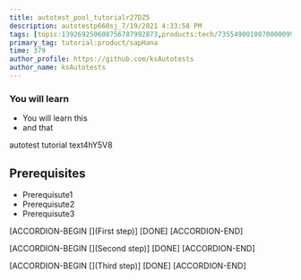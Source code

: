 ```yaml
---
title: autotest_pool_tutorialr27DZ5
description: autotestp660sj_7/19/2021 4:33:58 PM
tags: [topic:139269250608756787992873,products:tech/73554900100700000996,tutorial:experience/advanced]
primary_tag: tutorial:product/sapHana
time: 379
author_profile: https://github.com/ksAutotests
author_name: ksAutotests
---
```

### You will learn
- You will learn this
- and that

autotest tutorial text4hY5V8

## Prerequisites
- Prerequisute1
- Prerequisute2
- Prerequisute3

[ACCORDION-BEGIN [](First step)]
[DONE]
[ACCORDION-END]

[ACCORDION-BEGIN [](Second step)]
[DONE]
[ACCORDION-END]

[ACCORDION-BEGIN [](Third step)]
[DONE]
[ACCORDION-END]


